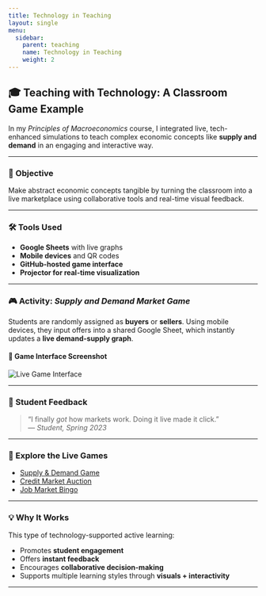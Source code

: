 ```yaml
---
title: Technology in Teaching
layout: single
menu:
  sidebar:
    parent: teaching
    name: Technology in Teaching
    weight: 2
---
```


## 🎓 Teaching with Technology: A Classroom Game Example

In my *Principles of Macroeconomics* course, I integrated live, tech-enhanced simulations to teach complex economic concepts like **supply and demand** in an engaging and interactive way.

---

### 🎯 Objective

Make abstract economic concepts tangible by turning the classroom into a live marketplace using collaborative tools and real-time visual feedback.

---

### 🛠 Tools Used

- **Google Sheets** with live graphs
- **Mobile devices** and QR codes
- **GitHub-hosted game interface**
- **Projector for real-time visualization**

---

### 🎮 Activity: *Supply and Demand Market Game*

Students are randomly assigned as **buyers** or **sellers**. Using mobile devices, they input offers into a shared Google Sheet, which instantly updates a **live demand-supply graph**.

#### 📸 Game Interface Screenshot

![Live Game Interface](/assets/images/supply_demand_game_screenshot.png)

---

### 💬 Student Feedback

> “I finally *got* how markets work. Doing it live made it click.”  
> — *Student, Spring 2023*

---

### 🔗 Explore the Live Games

- [Supply & Demand Game](https://KerrLyu.github.io/teaching/econ_103/supply_and_demand/)
- [Credit Market Auction](https://KerrLyu.github.io/teaching/econ_103/credit_market_auction/)
- [Job Market Bingo](https://KerrLyu.github.io/teaching/econ_103/job_market_bingo/)

---

### 💡 Why It Works

This type of technology-supported active learning:
- Promotes **student engagement**  
- Offers **instant feedback**
- Encourages **collaborative decision-making**
- Supports multiple learning styles through **visuals + interactivity**

---

